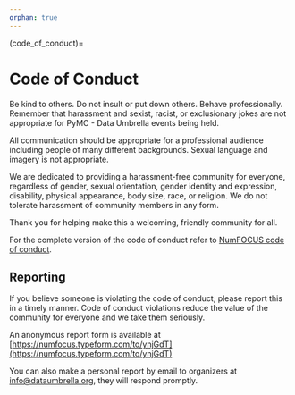 ```yaml
---
orphan: true
---
```


(code_of_conduct)=
# Code of Conduct

Be kind to others. Do not insult or put down others. Behave professionally. Remember that harassment and sexist, racist, or exclusionary jokes are not appropriate for PyMC - Data Umbrella events being held.

All communication should be appropriate for a professional audience including people of many different backgrounds. Sexual language and imagery is not appropriate.

We are dedicated to providing a harassment-free community for everyone, regardless of gender, sexual orientation, gender identity and expression, disability, physical appearance, body size, race, or religion. We do not tolerate harassment of community members in any form.

Thank you for helping make this a welcoming, friendly community for all.

For the complete version of the code of conduct refer to [NumFOCUS code of conduct](https://numfocus.org/code-of-conduct).

## Reporting
If you believe someone is violating the code of conduct, please report this in a timely manner.
Code of conduct violations reduce the value of the community for everyone and we take them seriously.

An anonymous report form is available at [https://numfocus.typeform.com/to/ynjGdT](https://numfocus.typeform.com/to/ynjGdT)

You can also make a personal report by email to organizers at [info@dataumbrella.org](mailto:info@dataumbrella.org), they will respond promptly.
